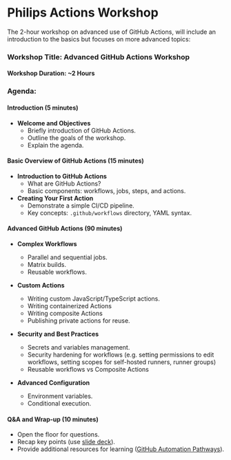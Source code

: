 # Philips Actions Workshop

The 2-hour workshop on advanced use of GitHub Actions, will include an introduction to the basics but focuses on more advanced topics:

### Workshop Title: Advanced GitHub Actions Workshop

#### Workshop Duration: ~2 Hours

### Agenda:

#### Introduction (5 minutes)
- **Welcome and Objectives**
  - Briefly introduction of GitHub Actions.
  - Outline the goals of the workshop.
  - Explain the agenda.

#### Basic Overview of GitHub Actions (15 minutes)
- **Introduction to GitHub Actions**
  - What are GitHub Actions?
  - Basic components: workflows, jobs, steps, and actions.
- **Creating Your First Action**
  - Demonstrate a simple CI/CD pipeline.
  - Key concepts: `.github/workflows` directory, YAML syntax.

#### Advanced GitHub Actions (90 minutes)
- **Complex Workflows**
  - Parallel and sequential jobs.
  - Matrix builds.
  - Reusable workflows.

- **Custom Actions**
  - Writing custom JavaScript/TypeScript actions.
  - Writing containerized Actions
  - Writing composite Actions
  - Publishing private actions for reuse.

- **Security and Best Practices**
  - Secrets and variables management.
  - Security hardening for workflows (e.g. setting permissions to edit workflows, setting scopes for self-hosted runners, runner groups)
  - Reusable workflows vs Composite Actions

- **Advanced Configuration**
  - Environment variables.
  - Conditional execution.
  
#### **Q&A and Wrap-up (10 minutes)**
- Open the floor for questions.
- Recap key points (use [slide deck](slides/Actions_Workshop.pptx)).
- Provide additional resources for learning ([GitHub Automation Pathways](https://resources.github.com/learn/pathways/automation/)).
